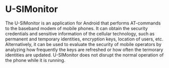 # U-SIMonitor
The U-SIMonitor is an application for Android that performs AT-commands to the baseband modem of mobile phones. It can obtain the security credentials and sensitive information of the cellular technology, such as permanent and temporary identities, encryption keys, location of users, etc. Alternatively, it can be used to evaluate the security of mobile operators by analyzing how frequently the keys are refreshed or how often the termorary identities are updated. U-SIMonitor does not disrupt the normal operation of the phone while it is running. 
